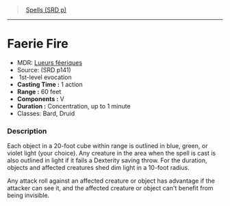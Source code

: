 ﻿---
!SpellItem
Name: Faerie Fire
AltName: '[Lueurs féeriques](hd_spells_lueurs_feeriques.md)'
Type: evocation
Level: 1
CastingTime: 1 action
Range: 60 feet
Components: V
Duration: Concentration, up to 1 minute
Classes: Bard, Druid
Family: SpellVO
Source: (SRD p141)
Id: spells_vo.md#faerie-fire
ParentLink: spells_vo.md#spells-srd-p
ParentName: Spells (SRD p)
NameLevel: 1
Attributes:
  Name: Faerie Fire
  Markdown: >+
    # <!--Name-->Faerie Fire<!--/Name-->


    - MDR: <!--AltName-->[Lueurs féeriques](hd_spells_lueurs_feeriques.md)<!--/AltName-->

    - Source: <!--Source-->(SRD p141)<!--/Source-->

    -  <!--Level-->1<!--/Level-->st-level <!--Type-->evocation<!--/Type-->

    - **Casting Time :** <!--CastingTime-->1 action<!--/CastingTime-->

    - **Range :** <!--Range-->60 feet<!--/Range-->

    - **Components :** <!--Components-->V<!--/Components-->

    - **Duration :** <!--Duration-->Concentration, up to 1 minute<!--/Duration-->

    - Classes: <!--Classes-->Bard, Druid<!--/Classes-->


    ### Description


    Each object in a 20-foot cube within range is outlined in blue, green, or violet light (your choice). Any creature in the area when the spell is cast is also outlined in light if it fails a Dexterity saving throw. For the duration, objects and affected creatures shed dim light in a 10-foot radius.


    Any attack roll against an affected creature or object has advantage if the attacker can see it, and the affected creature or object can't benefit from being invisible.

  AltName: '[Lueurs féeriques](hd_spells_lueurs_feeriques.md)'
  Source: (SRD p141)
  Level: 1
  Type: evocation
  CastingTime: 1 action
  Range: 60 feet
  Components: V
  Duration: Concentration, up to 1 minute
  Classes: Bard, Druid
AttributesDictionary: >+
  Name: Faerie Fire

  Markdown: >+

    # <!--Name-->Faerie Fire<!--/Name-->





    - MDR: <!--AltName-->[Lueurs féeriques](hd_spells_lueurs_feeriques.md)<!--/AltName-->



    - Source: <!--Source-->(SRD p141)<!--/Source-->



    -  <!--Level-->1<!--/Level-->st-level <!--Type-->evocation<!--/Type-->



    - **Casting Time :** <!--CastingTime-->1 action<!--/CastingTime-->



    - **Range :** <!--Range-->60 feet<!--/Range-->



    - **Components :** <!--Components-->V<!--/Components-->



    - **Duration :** <!--Duration-->Concentration, up to 1 minute<!--/Duration-->



    - Classes: <!--Classes-->Bard, Druid<!--/Classes-->





    ### Description





    Each object in a 20-foot cube within range is outlined in blue, green, or violet light (your choice). Any creature in the area when the spell is cast is also outlined in light if it fails a Dexterity saving throw. For the duration, objects and affected creatures shed dim light in a 10-foot radius.





    Any attack roll against an affected creature or object has advantage if the attacker can see it, and the affected creature or object can't benefit from being invisible.



  AltName: '[Lueurs féeriques](hd_spells_lueurs_feeriques.md)'

  Source: (SRD p141)

  Level: 1

  Type: evocation

  CastingTime: 1 action

  Range: 60 feet

  Components: V

  Duration: Concentration, up to 1 minute

  Classes: Bard, Druid

---
> [Spells (SRD p)](srd_spells.md)

---

# Faerie Fire

- MDR: [Lueurs féeriques](hd_spells_lueurs_feeriques.md)
- Source: (SRD p141)
-  1st-level evocation
- **Casting Time :** 1 action
- **Range :** 60 feet
- **Components :** V
- **Duration :** Concentration, up to 1 minute
- Classes: Bard, Druid

### Description

Each object in a 20-foot cube within range is outlined in blue, green, or violet light (your choice). Any creature in the area when the spell is cast is also outlined in light if it fails a Dexterity saving throw. For the duration, objects and affected creatures shed dim light in a 10-foot radius.

Any attack roll against an affected creature or object has advantage if the attacker can see it, and the affected creature or object can't benefit from being invisible.

